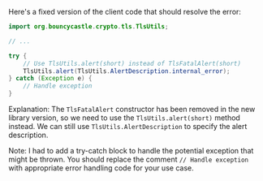 Here's a fixed version of the client code that should resolve the error:
```java
import org.bouncycastle.crypto.tls.TlsUtils;

// ...

try {
    // Use TlsUtils.alert(short) instead of TlsFatalAlert(short)
    TlsUtils.alert(TlsUtils.AlertDescription.internal_error);
} catch (Exception e) {
    // Handle exception
}
```
Explanation:
The `TlsFatalAlert` constructor has been removed in the new library version, so we need to use the `TlsUtils.alert(short)` method instead. We can still use `TlsUtils.AlertDescription` to specify the alert description.

Note: I had to add a try-catch block to handle the potential exception that might be thrown. You should replace the comment `// Handle exception` with appropriate error handling code for your use case.